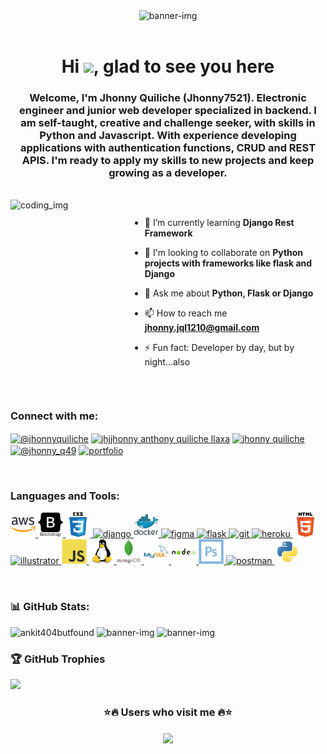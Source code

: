 <div align="center">
  <img src="https://user-images.githubusercontent.com/93224951/212855734-dbbf3e91-5b03-415e-a9d7-50bdc4a1c8a7.gif" alt="banner-img">
</div>
<br/>
<h1 align="center">Hi <img src="https://media.giphy.com/media/hvRJCLFzcasrR4ia7z/giphy.gif" width="25px">, glad to see you here</h1>
<h3 align="center">Welcome, I'm Jhonny Quiliche (Jhonny7521). Electronic engineer and junior web developer specialized in backend. I am self-taught, creative and challenge seeker, with skills in Python and Javascript. With experience developing applications with authentication functions, CRUD and REST APIS. I'm ready to apply my skills to new projects and keep growing as a developer.</h3>
<br/>
<h1 align="left" style="display:none"> </h1>
 
<div style="display:flex">
  <img align="right" alt="coding_img" width="380" src="https://media.giphy.com/media/RbDKaczqWovIugyJmW/giphy.gif">
  </p>
  
- 🌱 I’m currently learning **Django Rest Framework**

- 👯 I'm looking to collaborate on **Python projects with frameworks like flask and Django**

- 💬 Ask me about **Python, Flask or Django**

- 📫 How to reach me **jhonny.jql1210@gmail.com**

- ⚡ Fun fact: Developer by day, but by night...also

</div>
<br/>

<h3 align="left">Connect with me:</h3>
<p align="left">
<a href="https://twitter.com/@jhonnyquiliche" target="_blank"><img align="center" src="https://raw.githubusercontent.com/rahuldkjain/github-profile-readme-generator/master/src/images/icons/Social/twitter.svg" alt="@jhonnyquiliche" height="30" width="40" /></a>
<a href="https://www.linkedin.com/in/jhonnyquilichellaxa" target="_blank"><img align="center" src="https://raw.githubusercontent.com/rahuldkjain/github-profile-readme-generator/master/src/images/icons/Social/linked-in-alt.svg" alt="jhjjhonny anthony quiliche llaxa" height="30" width="40" /></a>
<a href="https://www.facebook.com/jhonny.anthony.54" target="_blank"><img align="center" src="https://raw.githubusercontent.com/rahuldkjain/github-profile-readme-generator/master/src/images/icons/Social/facebook.svg" alt="jhonny quiliche" height="30" width="40" /></a>
<a href="https://www.instagram.com/jhonny_q49/" target="_blank"><img align="center" src="https://raw.githubusercontent.com/rahuldkjain/github-profile-readme-generator/master/src/images/icons/Social/instagram.svg" alt="@jhonny_q49" height="30" width="40" /></a>
<a href="https://jhonny7521-portfolio.netlify.app" target="_blank"><img align="center" src="https://i.ibb.co/s96WQLz/portfolio-web-icon.png" alt="portfolio" height="40" width="40" /></a>
</p>
<br>

<h3 align="left">Languages and Tools:</h3>

<p align="left"> <a href="https://aws.amazon.com" target="_blank" rel="noreferrer"> <img src="https://raw.githubusercontent.com/devicons/devicon/master/icons/amazonwebservices/amazonwebservices-original-wordmark.svg" alt="aws" width="40" height="40"/> </a> <a href="https://getbootstrap.com" target="_blank" rel="noreferrer"> <img src="https://raw.githubusercontent.com/devicons/devicon/master/icons/bootstrap/bootstrap-plain-wordmark.svg" alt="bootstrap" width="40" height="40"/> </a> <a href="https://www.w3schools.com/css/" target="_blank" rel="noreferrer"> <img src="https://raw.githubusercontent.com/devicons/devicon/master/icons/css3/css3-original-wordmark.svg" alt="css3" width="40" height="40"/> </a> <a href="https://www.djangoproject.com/" target="_blank" rel="noreferrer"> <img src="https://cdn.worldvectorlogo.com/logos/django.svg" alt="django" width="40" height="40"/> </a> <a href="https://www.docker.com/" target="_blank" rel="noreferrer"> <img src="https://raw.githubusercontent.com/devicons/devicon/master/icons/docker/docker-original-wordmark.svg" alt="docker" width="40" height="40"/> </a> <a href="https://www.figma.com/" target="_blank" rel="noreferrer"> <img src="https://www.vectorlogo.zone/logos/figma/figma-icon.svg" alt="figma" width="40" height="40"/> </a> <a href="https://flask.palletsprojects.com/" target="_blank" rel="noreferrer"> <img src="https://www.vectorlogo.zone/logos/pocoo_flask/pocoo_flask-icon.svg" alt="flask" width="40" height="40"/> </a> <a href="https://git-scm.com/" target="_blank" rel="noreferrer"> <img src="https://www.vectorlogo.zone/logos/git-scm/git-scm-icon.svg" alt="git" width="40" height="40"/> </a> <a href="https://heroku.com" target="_blank" rel="noreferrer"> <img src="https://www.vectorlogo.zone/logos/heroku/heroku-icon.svg" alt="heroku" width="40" height="40"/> </a> <a href="https://www.w3.org/html/" target="_blank" rel="noreferrer"> <img src="https://raw.githubusercontent.com/devicons/devicon/master/icons/html5/html5-original-wordmark.svg" alt="html5" width="40" height="40"/> </a> <a href="https://www.adobe.com/in/products/illustrator.html" target="_blank" rel="noreferrer"> <img src="https://www.vectorlogo.zone/logos/adobe_illustrator/adobe_illustrator-icon.svg" alt="illustrator" width="40" height="40"/> </a> <a href="https://developer.mozilla.org/en-US/docs/Web/JavaScript" target="_blank" rel="noreferrer"> <img src="https://raw.githubusercontent.com/devicons/devicon/master/icons/javascript/javascript-original.svg" alt="javascript" width="40" height="40"/> </a> <a href="https://www.linux.org/" target="_blank" rel="noreferrer"> <img src="https://raw.githubusercontent.com/devicons/devicon/master/icons/linux/linux-original.svg" alt="linux" width="40" height="40"/> </a> <a href="https://www.mongodb.com/" target="_blank" rel="noreferrer"> <img src="https://raw.githubusercontent.com/devicons/devicon/master/icons/mongodb/mongodb-original-wordmark.svg" alt="mongodb" width="40" height="40"/> </a> <a href="https://www.mysql.com/" target="_blank" rel="noreferrer"> <img src="https://raw.githubusercontent.com/devicons/devicon/master/icons/mysql/mysql-original-wordmark.svg" alt="mysql" width="40" height="40"/> </a> <a href="https://nodejs.org" target="_blank" rel="noreferrer"> <img src="https://raw.githubusercontent.com/devicons/devicon/master/icons/nodejs/nodejs-original-wordmark.svg" alt="nodejs" width="40" height="40"/> </a> <a href="https://www.photoshop.com/en" target="_blank" rel="noreferrer"> <img src="https://raw.githubusercontent.com/devicons/devicon/master/icons/photoshop/photoshop-line.svg" alt="photoshop" width="40" height="40"/> </a> <a href="https://postman.com" target="_blank" rel="noreferrer"> <img src="https://www.vectorlogo.zone/logos/getpostman/getpostman-icon.svg" alt="postman" width="40" height="40"/> </a> <a href="https://www.python.org" target="_blank" rel="noreferrer"> <img src="https://raw.githubusercontent.com/devicons/devicon/master/icons/python/python-original.svg" alt="python" width="40" height="40"/> </a> </p>

<br/>

<h3 align="left"> 📊 GitHub Stats: </h3>

<img src="https://github-readme-stats.vercel.app/api/top-langs/?username=Jhonny7521&theme=highcontrast&hide_border=true&include_all_commits=true&count_private=true&layout=compact" alt="ankit404butfound" />
<img src="https://github-readme-stats.vercel.app/api?username=Jhonny7521&theme=highcontrast&hide_border=true&include_all_commits=true&count_private=true" alt="banner-img">
<img src="https://github-readme-streak-stats.herokuapp.com/?user=Jhonny7521&theme=highcontrast&hide_border=true" alt="banner-img">

<br/>

<h3 align="left"> 🏆 GitHub Trophies </h3>

![](https://github-profile-trophy.vercel.app/?username=Jhonny7521&theme=onestar&no-frame=true&no-bg=false&margin-w=4)

<h3 align="center"> ⭐🔥 Users who visit me 🔥⭐ </h3>
<p align="center"> <img align="center" src="https://profile-counter.glitch.me/Jhonny7521/count.svg" /></p>
